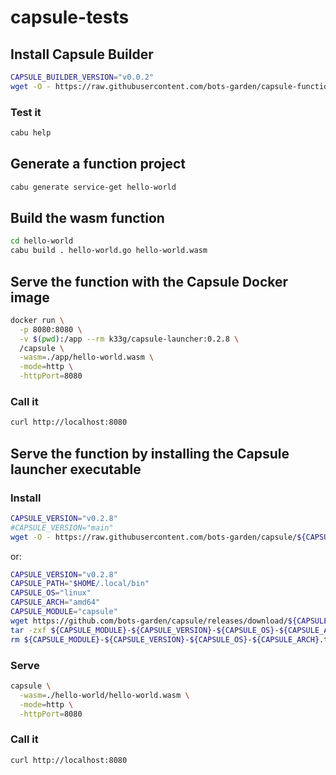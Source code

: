 # capsule-tests

## Install Capsule Builder

```bash
CAPSULE_BUILDER_VERSION="v0.0.2"
wget -O - https://raw.githubusercontent.com/bots-garden/capsule-function-builder/${CAPSULE_BUILDER_VERSION}/install-capsule-builder.sh | bash
```

### Test it

```bash
cabu help
```

## Generate a function project

```bash
cabu generate service-get hello-world
```

## Build the wasm function

```bash
cd hello-world
cabu build . hello-world.go hello-world.wasm
```

## Serve the function with the Capsule Docker image

```bash
docker run \
  -p 8080:8080 \
  -v $(pwd):/app --rm k33g/capsule-launcher:0.2.8 \
  /capsule \
  -wasm=./app/hello-world.wasm \
  -mode=http \
  -httpPort=8080
```

### Call it

```bash
curl http://localhost:8080
```

## Serve the function by installing the Capsule launcher executable

### Install

```bash
CAPSULE_VERSION="v0.2.8"
#CAPSULE_VERSION="main"
wget -O - https://raw.githubusercontent.com/bots-garden/capsule/${CAPSULE_VERSION}/install-capsule-launcher.sh| bash
```

or:

```bash
CAPSULE_VERSION="v0.2.8"
CAPSULE_PATH="$HOME/.local/bin"
CAPSULE_OS="linux"
CAPSULE_ARCH="amd64"
CAPSULE_MODULE="capsule"
wget https://github.com/bots-garden/capsule/releases/download/${CAPSULE_VERSION}/${CAPSULE_MODULE}-${CAPSULE_VERSION}-${CAPSULE_OS}-${CAPSULE_ARCH}.tar.gz
tar -zxf ${CAPSULE_MODULE}-${CAPSULE_VERSION}-${CAPSULE_OS}-${CAPSULE_ARCH}.tar.gz --directory ${CAPSULE_PATH}
rm ${CAPSULE_MODULE}-${CAPSULE_VERSION}-${CAPSULE_OS}-${CAPSULE_ARCH}.tar.gz
```

### Serve

```bash
capsule \
  -wasm=./hello-world/hello-world.wasm \
  -mode=http \
  -httpPort=8080
```

### Call it

```bash
curl http://localhost:8080
```


